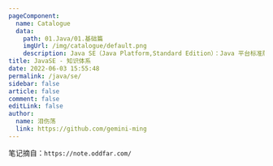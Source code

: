 ```yaml
---
pageComponent: 
  name: Catalogue
  data: 
    path: 01.Java/01.基础篇
    imgUrl: /img/catalogue/default.png
    description: Java SE（Java Platform,Standard Edition）：Java 平台标准版，是 Java 平台的基础，Java SE 包含了运行 Java 程序所需的基础环境和核心类库，还定义了基于桌面应用的基础类
title: JavaSE - 知识体系
date: 2022-06-03 15:55:48
permalink: /java/se/
sidebar: false
article: false
comment: false
editLink: false
author: 
  name: 泪伤荡
  link: https://github.com/gemini-ming
---
```


笔记摘自：`https://note.oddfar.com/`